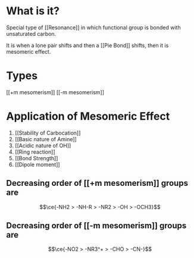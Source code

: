 # What is it?
Special type of [[Resonance]] in which functional group is bonded with unsaturated carbon.

It is when a lone pair shifts and then a [[Pie Bond]] shifts, then it is mesomeric effect. 

# Types
[[+m mesomerism]]
[[-m mesomerism]]

# Application of Mesomeric Effect
1) [[Stability of Carbocation]]
2) [[Basic nature of Amine]]
3) [[Acidic nature of OH]]
4) [[Ring reaction]]
5) [[Bond Strength]]
6) [[Dipole moment]]

## Decreasing order of [[+m mesomerism]] groups are

$$\ce{-NH2 > -NH-R > -NR2 > -OH > -OCH3}$$

## Decreasing order of [[-m mesomerism]] groups are
$$\ce{-NO2 > -NR3^+ > -CHO > -CN-}$$